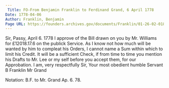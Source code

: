 ```yaml
---
 Title: FO-From Benjamin Franklin to Ferdinand Grand, 6 April 1778
Date: 1778-04-06
Author: Franklin, Benjamin
Page URL: https://founders.archives.gov/documents/Franklin/01-26-02-0180
---
```


Sir,
Passy, April 6. 1778
I approve of the Bill drawn on you by Mr. Williams for £12018.17.6 on the publick Service. As I know not how much will be wanted by him to compleat his Orders, I cannot name a Sum within which to limit his Credit. It will be a sufficient Check, if from time to time you mention his Drafts to Mr. Lee or my self before you accept them, for our Approbation. I am, very respectfully Sir, Your most obedient humble Servant
B Franklin
Mr Grand
 
Notation: B.F. to Mr. Grand Ap. 6. 78.

